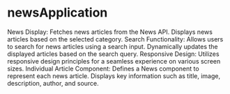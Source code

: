 # newsApplication
News Display:
Fetches news articles from the News API.
Displays news articles based on the selected category.
Search Functionality:
Allows users to search for news articles using a search input.
Dynamically updates the displayed articles based on the search query.
Responsive Design:
Utilizes responsive design principles for a seamless experience on various screen sizes.
Individual Article Component:
Defines a News component to represent each news article.
Displays key information such as title, image, description, author, and source.
